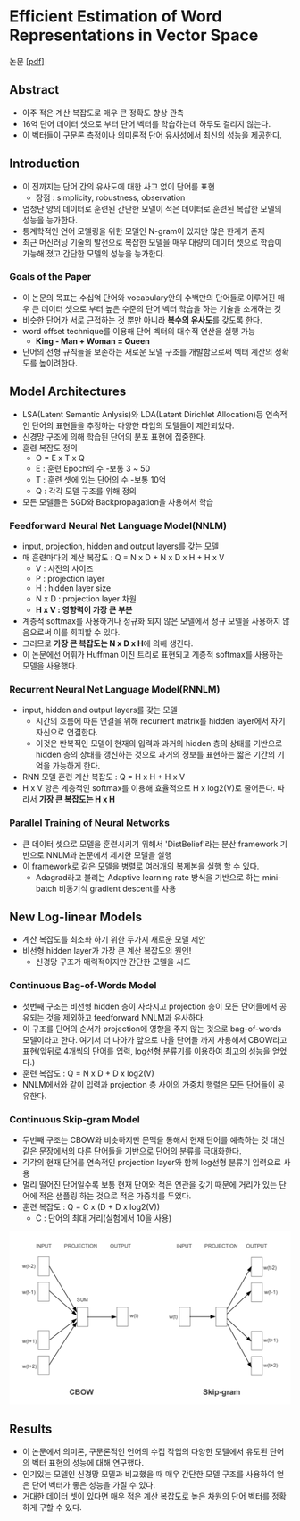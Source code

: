 # Efficient Estimation of Word Representations in Vector Space

논문 [[pdf]](https://arxiv.org/pdf/1301.3781.pdf)

## Abstract
- 아주 적은 계산 복잡도로 매우 큰 정확도 향상 관측
- 16억 단어 데이터 셋으로 부터 단어 벡터를 학습하는데 하루도 걸리지 않는다.
- 이 벡터들이 구문론 측정이나 의미론적 단어 유사성에서 최신의 성능을 제공한다.

## Introduction
- 이 전까지는 단어 간의 유사도에 대한 사고 없이 단어를 표현
    - 장점 : simplicity, robustness, observation
- 엄청난 양의 데이터로 훈련된 간단한 모델이 적은 데이터로 훈련된 복잡한 모델의 성능을 능가한다.
- 통계학적인 언어 모델링을 위한 모델인 N-gram이 있지만 많은 한계가 존재
- 최근 머신러닝 기술의 발전으로 복잡한 모델을 매우 대량의 데이터 셋으로 학습이 가능해 졌고 간단한 모델의 성능을 능가한다.

### Goals of the Paper
- 이 논문의 목표는 수십억 단어와 vocabulary안의 수백만의 단어들로 이루어진 매우 큰 데이터 셋으로 부터 높은 수준의 단어 벡터 학습을 하는 기술을 소개하는 것
- 비슷한 단어가 서로 근접하는 것 뿐만 아니라 **복수의 유사도**를 갖도록 한다.
- word offset technique를 이용해 단어 벡터의 대수적 연산을 실행 가능
    - **King - Man + Woman = Queen**
- 단어의 선형 규칙들을 보존하는 새로운 모델 구조를 개발함으로써 벡터 계산의 정확도를 높이려한다.

## Model Architectures
- LSA(Latent Semantic Anlysis)와 LDA(Latent Dirichlet Allocation)등 연속적인 단어의 표현들을 추정하는 다양한 타입의 모델들이 제안되었다.
- 신경망 구조에 의해 학습된 단어의 분포 표현에 집중한다.
- 훈련 복잡도 정의
    - O = E x T x Q
    - E : 훈련 Epoch의 수 -보통 3 ~ 50
    - T : 훈련 셋에 있는 단어의 수 -보통 10억
    - Q : 각각 모델 구조를 위해 정의
- 모든 모델들은 SGD와 Backpropagation을 사용해서 학습

### Feedforward Neural Net Language Model(NNLM)
- input, projection, hidden and output layers를 갖는 모델
- 매 훈련마다의 계산 복잡도 : Q = N x D + N x D x H + H x V
    - V : 사전의 사이즈
    - P : projection layer
    - H : hidden layer size
    - N x D : projection layer 차원
    - **H x V : 영향력이 가장 큰 부분**
- 계층적 softmax를 사용하거나 정규화 되지 않은 모델에서 정규 모델을 사용하지 않음으로써 이를 회피할 수 있다.
- 그러므로 **가장 큰 복잡도는 N x D x H**에 의해 생긴다.
- 이 논문에선 어휘가 Huffman 이진 트리로 표현되고 계층적 softmax를 사용하는 모델을 사용했다.

### Recurrent Neural Net Language Model(RNNLM)
- input, hidden and output layers를 갖는 모델
    - 시간의 흐름에 따른 연결을 위해 recurrent matrix를 hidden layer에서 자기 자신으로 연결한다.
    - 이것은 반복적인 모델이 현재의 입력과 과거의 hidden 층의 상태를 기반으로 hidden 층의 상태를 갱신하는 것으로 과거의 정보를 표현하는 짧은 기간의 기억을 가능하게 한다.
- RNN 모델 훈련 계산 복잡도 : Q = H x H + H x V
- H x V 항은 계층적인 softmax를 이용해 효율적으로 H x log2(V)로 줄어든다. 따라서 **가장 큰 복잡도는 H x H**

### Parallel Training of Neural Networks
- 큰 데이터 셋으로 모델을 훈련시키기 위해서 'DistBelief'라는 분산 framework 기반으로 NNLM과 논문에서 제시한 모델을 실행
- 이 framework로 같은 모델을 병렬로 여러개의 복제본을 실행 할 수 있다.
    - Adagrad라고 불리는 Adaptive learning rate 방식을 기반으로 하는 mini-batch 비동기식 gradient descent를 사용
## New Log-linear Models
- 계산 복잡도를 최소화 하기 위한 두가지 새로운 모델 제안
- 비선형 hidden layer가 가장 큰 계산 복잡도의 원인!
    - 신경망 구조가 매력적이지만 간단한 모델을 시도

### Continuous Bag-of-Words Model
- 첫번째 구조는 비선형 hidden 층이 사라지고 projection 층이 모든 단어들에서 공유되는 것을 제외하고 feedforward NNLM과 유사하다.
- 이 구조를 단어의 순서가 projection에 영향을 주지 않는 것으로 bag-of-words 모델이라고 한다. 여기서 더 나아가 앞으로 나올 단어들 까지 사용해서 CBOW라고 표현(앞뒤로 4개씩의 단어를 입력, log선형 분류기를 이용하여 최고의 성능을 얻었다.)
- 훈련 복잡도 : Q = N x D + D x log2(V)
- NNLM에서와 같이 입력과 projection 층 사이의 가중치 행렬은 모든 단어들이 공유한다.

### Continuous Skip-gram Model
- 두번째 구조는 CBOW와 비슷하지만 문맥을 통해서 현재 단어를 예측하는 것 대신 같은 문장에서의 다른 단어들을 기반으로 단어의 분류를 극대화한다.
- 각각의 현재 단어를 연속적인 projection layer와 함께 log선형 분류기 입력으로 사용
- 멀리 떨어진 단어일수록 보통 현재 단어와 적은 연관을 갖기 때문에 거리가 있는 단어에 적은 샘플링 하는 것으로 적은 가중치를 두었다.
- 훈련 복잡도 : Q = C x (D + D x log2(V))
    - C : 단어의 최대 거리(실험에서 10을 사용)

![cbow_skipgram](https://github.com/yanggyu17/DeepLearning_papers/blob/master/images/CBOW_SkipGram.png)

## Results
- 이 논문에서 의미론, 구문론적인 언어의 수집 작업의 다양한 모델에서 유도된 단어의 벡터 표현의 성능에 대해 연구했다.
- 인기있는 모델인 신경망 모델과 비교했을 때 매우 간단한 모델 구조를 사용하여 얻은 단어 벡터가 좋은 성능을 가질 수 있다.
- 거대한 데이터 셋이 있다면 매우 적은 계산 복잡도로 높은 차원의 단어 벡터를 정확하게 구할 수 있다.
